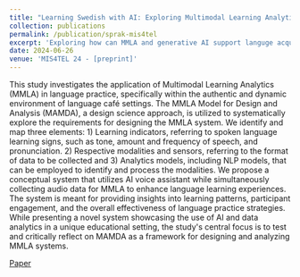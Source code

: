 ```yaml
---
title: "Learning Swedish with AI: Exploring Multimodal Learning Analytics in Spoken Language Acquisition"
collection: publications
permalink: /publication/sprak-mis4tel
excerpt: 'Exploring how can MMLA and generative AI support languge acquisition.'
date: 2024-06-26
venue: 'MIS4TEL 24 - [preprint]'
---
```


This study investigates the application of Multimodal Learning Analytics (MMLA) in language practice, specifically within the authentic and dynamic environment of language café settings. The MMLA Model for Design and Analysis (MAMDA), a design science approach, is utilized to systematically explore the requirements for designing the MMLA system. We identify and map three elements: 1) Learning indicators, referring to spoken language learning signs, such as tone, amount and frequency of speech, and pronunciation. 2) Respective modalities and sensors, referring to the format of data to be collected and 3) Analytics models, including NLP models, that can be employed to identify and process the modalities. We propose a conceptual system that utilizes AI voice assistant while simultaneously collecting audio data for MMLA to enhance language learning experiences. The system is meant for providing insights into learning patterns, participant engagement, and the overall effectiveness of language practice strategies. While presenting a novel system showcasing the use of AI and data analytics in a unique educational setting, the study's central focus is to test and critically reflect on MAMDA as a framework for designing and analyzing MMLA systems.

[Paper](https://www.diva-portal.org/smash/record.jsf?pid=diva2%3A1887706)